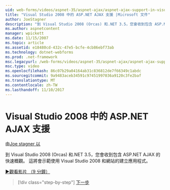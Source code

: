 ```yaml
---
uid: web-forms/videos/aspnet-35/aspnet-ajax/aspnet-ajax-support-in-visual-studio-2008
title: "Visual Studio 2008 中的 ASP.NET AJAX 支援 |Microsoft 文件"
author: JoeStagner
description: "到 Visual Studio 2008 (Orcas) 和.NET 3.5，您會收到包含 ASP.NET AJAX 的快速概觀。 這將會使用 Visual Studio 示範..."
ms.author: aspnetcontent
manager: wpickett
ms.date: 11/15/2007
ms.topic: article
ms.assetid: e18480cd-432c-47e5-bcfe-4cb86ebf73ab
ms.technology: dotnet-webforms
ms.prod: .net-framework
msc.legacyurl: /web-forms/videos/aspnet-35/aspnet-ajax/aspnet-ajax-support-in-visual-studio-2008
msc.type: video
ms.openlocfilehash: 86c07b29a04164ab31c836812de7f66349c1abdc
ms.sourcegitcommit: 9a9483aceb34591c97451997036a9120c3fe2baf
ms.translationtype: MT
ms.contentlocale: zh-TW
ms.lasthandoff: 11/10/2017
---
```

<a name="aspnet-ajax-support-in-visual-studio-2008"></a>Visual Studio 2008 中的 ASP.NET AJAX 支援
====================
由[Joe stagner 以](https://github.com/JoeStagner)

到 Visual Studio 2008 (Orcas) 和.NET 3.5，您會收到包含 ASP.NET AJAX 的快速概觀。 這將會示範使用 Visual Studio 2008 和網站的建立應用程式。

[&#9654;觀看影片 （9 分鐘）](https://channel9.msdn.com/Blogs/ASP-NET-Site-Videos/aspnet-ajax-support-in-visual-studio-2008)

>[!div class="step-by-step"]
[下一步](adding-ajax-functionality-to-an-existing-aspnet-page.md)
